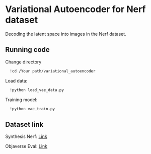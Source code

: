 
# Variational Autoencoder for Nerf dataset

Decoding the latent space into images in the Nerf dataset.

## Running code
Change directory
```bash
  !cd /Your path/variational_autoencoder
```
Load data:
```bash
  !python load_vae_data.py
```
Training model:
```bash
  !python vae_train.py
``` 
## Dataset link

Synthesis Nerf: [Link](https://drive.google.com/drive/folders/128yBriW1IG_3NJ5Rp7APSTZsJqdJdfc1)

Objaverse Eval: [Link](https://drive.google.com/drive/folders/1iQ7TlcqCbbKDBnEt4QBxaV2k1N1vQZzm?usp=drive_link)

